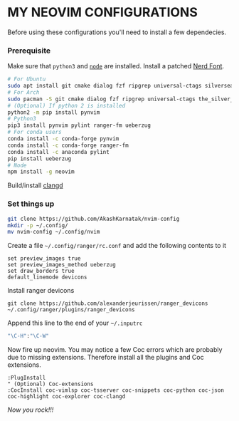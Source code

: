 # MY NEOVIM CONFIGURATIONS
Before using these configurations you'll need to install a few dependecies.

### Prerequisite
Make sure that `python3` and [`node`](https://github.com/nvm-sh/nvm) are installed. Install a patched [Nerd Font](https://github.com/ryanoasis/nerd-fonts/tree/master/patched-fonts).
```sh
# For Ubuntu
sudo apt install git cmake dialog fzf ripgrep universal-ctags silversearcher-ag fd-find libx11-dev libxext-dev xclip
# For Arch
sudo pacman -S git cmake dialog fzf ripgrep universal-ctags the_silver_searcher fd libx11 libxext xclip
# (Optional) If python 2 is installed
python2 -m pip install pynvim
# Python3
pip3 install pynvim pylint ranger-fm ueberzug
# For conda users
conda install -c conda-forge pynvim
conda install -c conda-forge ranger-fm
conda install -c anaconda pylint
pip install ueberzug
# Node
npm install -g neovim
```
<!-- Build/install [ccls](https://github.com/MaskRay/ccls/wiki/Build) -->
Build/install [clangd](https://clangd.llvm.org/installation.html)

### Set things up
```sh
git clone https://github.com/AkashKarnatak/nvim-config
mkdir -p ~/.config/
mv nvim-config ~/.config/nvim
```

Create a file `~/.config/ranger/rc.conf` and add the following contents to it

```
set preview_images true
set preview_images_method ueberzug
set draw_borders true
default_linemode devicons
```

Install ranger devicons

```
git clone https://github.com/alexanderjeurissen/ranger_devicons ~/.config/ranger/plugins/ranger_devicons
```

Append this line to the end of your `~/.inputrc`
```sh 
"\C-H":"\C-W"
```

Now fire up neovim. You may notice a few Coc errors which are probably due to missing extensions. Therefore install all the plugins and Coc extensions.
```vim
:PlugInstall
" (Optional) Coc-extensions
:CocInstall coc-vimlsp coc-tsserver coc-snippets coc-python coc-json coc-highlight coc-explorer coc-clangd
```
_Now you rock!!!_
